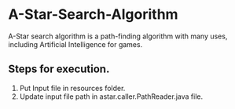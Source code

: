 # A-Star-Search-Algorithm
A-Star search algorithm is a path-finding algorithm with many uses, including Artificial Intelligence for games.

Steps for execution.
---------------------
1. Put Input file in resources folder.
2. Update input file path in astar.caller.PathReader.java file.
